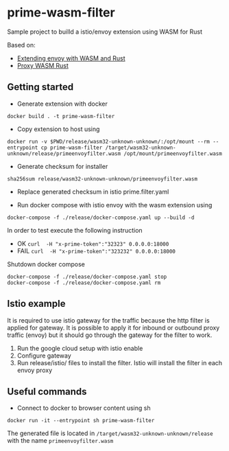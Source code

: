 # prime-wasm-filter

Sample project to builld a istio/envoy extension using WASM for Rust

Based on:

- [Extending envoy with WASM and Rust](https://antweiss.com/blog/extending-envoy-with-wasm-and-rust/)
- [Proxy WASM Rust](https://github.com/otomato-gh/proxy-wasm-rust)

## Getting started

- Generate extension with docker

```shell
docker build . -t prime-wasm-filter
```

- Copy extension to host using

```shell
docker run -v $PWD/release/wasm32-unknown-unknown/:/opt/mount --rm --entrypoint cp prime-wasm-filter /target/wasm32-unknown-unknown/release/primeenvoyfilter.wasm /opt/mount/primeenvoyfilter.wasm 
```

- Generate checksum for installer

```shell
sha256sum release/wasm32-unknown-unknown/primeenvoyfilter.wasm
```

- Replace generated checksum in istio prime.filter.yaml

- Run docker compose with istio envoy with the wasm extension using

```shell
docker-compose -f ./release/docker-compose.yaml up --build -d
```

In order to test execute the following instruction

- OK `curl  -H "x-prime-token":"32323" 0.0.0.0:18000`
- FAIL `curl  -H "x-prime-token":"323232" 0.0.0.0:18000`

Shutdown docker compose

```shell
docker-compose -f ./release/docker-compose.yaml stop
docker-compose -f ./release/docker-compose.yaml rm
```

## Istio example

It is required to use istio gateway for the traffic because the http filter is applied for
gateway. It is possible to apply it for inbound or outbound proxy traffic (envoy) but it should go 
through the gateway for the filter to work.

1. Run the google cloud setup with istio enable
2. Configure gateway
3. Run release/istio/ files to install the filter. Istio will install the filter in each envoy proxy

## Useful commands

- Connect to docker to browser content using sh
```shell
docker run -it --entrypoint sh prime-wasm-filter
```

The generated file is located in `/target/wasm32-unknown-unknown/release` with the name `primeenvoyfilter.wasm`